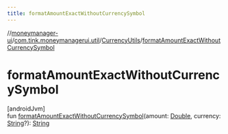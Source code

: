 ```yaml
---
title: formatAmountExactWithoutCurrencySymbol
---
```

//[moneymanager-ui](../../../index.html)/[com.tink.moneymanagerui.util](../index.html)/[CurrencyUtils](index.html)/[formatAmountExactWithoutCurrencySymbol](format-amount-exact-without-currency-symbol.html)



# formatAmountExactWithoutCurrencySymbol



[androidJvm]\
fun [formatAmountExactWithoutCurrencySymbol](format-amount-exact-without-currency-symbol.html)(amount: [Double](https://kotlinlang.org/api/latest/jvm/stdlib/kotlin/-double/index.html), currency: [String](https://kotlinlang.org/api/latest/jvm/stdlib/kotlin/-string/index.html)?): [String](https://kotlinlang.org/api/latest/jvm/stdlib/kotlin/-string/index.html)




